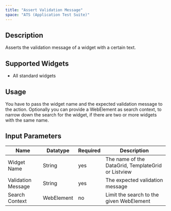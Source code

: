 ```yaml
---
title: "Assert Validation Message"
space: "ATS (Application Test Suite)"
---
```

## Description

Asserts the validation message of a widget with a certain text.

## Supported Widgets

 + All standard widgets

## Usage

You have to pass the widget name and the expected validation message to the action.
Optionally you can provide a WebElement as search context, to narrow down the search for the widget, if there are two or more widgets with the same name.

## Input Parameters

Name | Datatype |Required| Description
---- |--------|------|---------------
Widget Name | String | yes | The name of the DataGrid, TemplateGrid or Listview
Validation Message | String | yes | The expected validation message
Search Context | WebElement | no |Limit the search to the given WebElement
